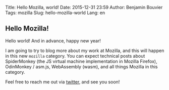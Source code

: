 Title: Hello Mozilla, world!
Date: 2015-12-31 23:59
Author: Benjamin Bouvier
Tags: mozilla
Slug: hello-mozilla-world
Lang: en

## Hello Mozilla!

Hello world! And in advance, happy new year!

I am going to try to blog more about my work at Mozilla, and this will happen
in this new `mozilla` category. You can expect technical posts about
SpiderMonkey (the JS virtual machine implementation in Mozilla Firefox),
OdinMonkey / asm.js, WebAssembly (wasm), and all things Mozilla in this
category.

Feel free to reach me out via [twitter](https://twitter.com/bnjbvr), and see you
soon!
